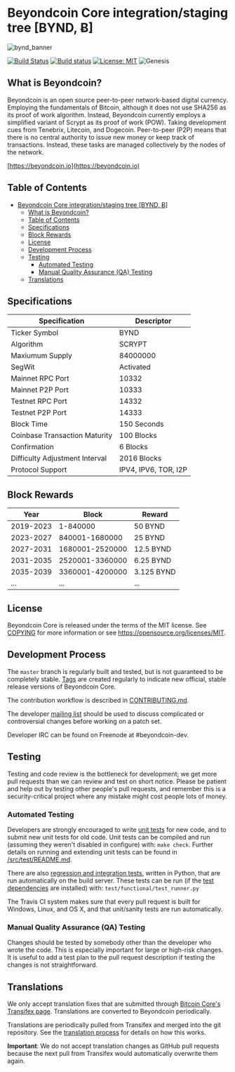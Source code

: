 Beyondcoin Core integration/staging tree [BYND, Ƀ]
==================================================

![bynd_banner](https://beyondcoin.io/bynd_banner.png)

[![Build Status](https://travis-ci.org/beyondcoin-project/beyondcoin.svg?branch=master)](https://travis-ci.org/beyondcoin-project/beyondcoin)
[![Build status](https://ci.appveyor.com/api/projects/status/qxam58ebbuw42my0?svg=true)](https://ci.appveyor.com/project/beyondcoin-project/beyondcoin-i7gkc)
[![License: MIT](https://img.shields.io/badge/License-MIT-yellow.svg)](https://opensource.org/licenses/MIT)
![Genesis](https://img.shields.io/badge/Genesis%20Block-September%2015'th%2C%202019-lightgrey)

What is Beyondcoin?
----------------

Beyondcoin is an open source peer-to-peer network-based digital currency. Employing the fundamentals of Bitcoin, although it does not use SHA256 as its proof of work algorithm. Instead, Beyondcoin currently employs a simplified variant of Scrypt as its proof of work (POW). Taking development cues from Tenebrix, Litecoin, and Dogecoin. Peer-to-peer (P2P) means that there is no central authority to issue new money or keep track of transactions. Instead, these tasks are managed collectively by the nodes of the network.

[https://beyondcoin.io](https://beyondcoin.io)

Table of Contents
-----------------

<!--ts--->
- [Beyondcoin Core integration/staging tree [BYND, Ƀ]](#beyondcoin-core-integrationstaging-tree-bynd-%c9%83)
  - [What is Beyondcoin?](#what-is-beyondcoin)
  - [Table of Contents](#table-of-contents)
  - [Specifications](#specifications)
  - [Block Rewards](#block-rewards)
  - [License](#license)
  - [Development Process](#development-process)
  - [Testing](#testing)
    - [Automated Testing](#automated-testing)
    - [Manual Quality Assurance (QA) Testing](#manual-quality-assurance-qa-testing)
  - [Translations](#translations)
<!--te-->

Specifications
--------------
Specification | Descriptor
------------- | ----------
Ticker Symbol                  | BYND
Algorithm                      | SCRYPT
Maxiumum Supply                | 84000000
SegWit                         | Activated
Mainnet RPC Port               | 10332
Mainnet P2P Port               | 10333
Testnet RPC Port               | 14332
Testnet P2P Port               | 14333
Block Time                     | 150 Seconds
Coinbase Transaction Maturity  | 100 Blocks
Confirmation                   | 6 Blocks
Difficulty Adjustment Interval | 2016 Blocks
Protocol Support               | IPV4, IPV6, TOR, I2P

Block Rewards
-------------
Year | Block | Reward
---- | ----- | ------
2019-2023 | 1-840000        | 50 BYND
2023-2027 | 840001-1680000  | 25 BYND
2027-2031 | 1680001-2520000 | 12.5 BYND
2031-2035 | 2520001-3360000 | 6.25 BYND
2035-2039 | 3360001-4200000 | 3.125 BYND
...       | ...             | ...

License
-------

Beyondcoin Core is released under the terms of the MIT license. See [COPYING](COPYING) for more
information or see https://opensource.org/licenses/MIT.

Development Process
-------------------

The `master` branch is regularly built and tested, but is not guaranteed to be
completely stable. [Tags](https://github.com/beyondcoin-project/beyondcoin/tags) are created
regularly to indicate new official, stable release versions of Beyondcoin Core.

The contribution workflow is described in [CONTRIBUTING.md](CONTRIBUTING.md).

The developer [mailing list](https://groups.google.com/forum/#!forum/beyondcoin-dev)
should be used to discuss complicated or controversial changes before working
on a patch set.

Developer IRC can be found on Freenode at #beyondcoin-dev.

Testing
-------

Testing and code review is the bottleneck for development; we get more pull
requests than we can review and test on short notice. Please be patient and help out by testing
other people's pull requests, and remember this is a security-critical project where any mistake might cost people
lots of money.

### Automated Testing

Developers are strongly encouraged to write [unit tests](src/test/README.md) for new code, and to
submit new unit tests for old code. Unit tests can be compiled and run
(assuming they weren't disabled in configure) with: `make check`. Further details on running
and extending unit tests can be found in [/src/test/README.md](/src/test/README.md).

There are also [regression and integration tests](/test), written
in Python, that are run automatically on the build server.
These tests can be run (if the [test dependencies](/test) are installed) with: `test/functional/test_runner.py`

The Travis CI system makes sure that every pull request is built for Windows, Linux, and OS X, and that unit/sanity tests are run automatically.

### Manual Quality Assurance (QA) Testing

Changes should be tested by somebody other than the developer who wrote the
code. This is especially important for large or high-risk changes. It is useful
to add a test plan to the pull request description if testing the changes is
not straightforward.

Translations
------------

We only accept translation fixes that are submitted through [Bitcoin Core's Transifex page](https://www.transifex.com/projects/p/bitcoin/).
Translations are converted to Beyondcoin periodically.

Translations are periodically pulled from Transifex and merged into the git repository. See the
[translation process](doc/translation_process.md) for details on how this works.

**Important**: We do not accept translation changes as GitHub pull requests because the next
pull from Transifex would automatically overwrite them again.
